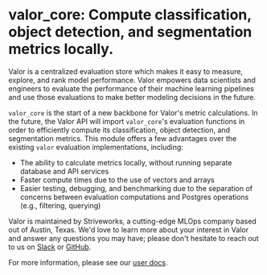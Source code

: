 # valor_core: Compute classification, object detection, and segmentation metrics locally.

Valor is a centralized evaluation store which makes it easy to measure, explore, and rank model performance. Valor empowers data scientists and engineers to evaluate the performance of their machine learning pipelines and use those evaluations to make better modeling decisions in the future.

`valor_core` is the start of a new backbone for Valor's metric calculations. In the future, the Valor API will import `valor_core`'s evaluation functions in order to efficiently compute its classification, object detection, and segmentation metrics. This module offers a few advantages over the existing `valor` evaluation implementations, including:
- The ability to calculate metrics locally, without running separate database and API services
- Faster compute times due to the use of vectors and arrays
- Easier testing, debugging, and benchmarking due to the separation of concerns between evaluation computations and Postgres operations (e.g., filtering, querying)

Valor is maintained by Striveworks, a cutting-edge MLOps company based out of Austin, Texas. We'd love to learn more about your interest in Valor and answer any questions you may have; please don't hesitate to reach out to us on [Slack](https://striveworks-public.slack.com/join/shared_invite/zt-1a0jx768y-2J1fffN~b4fXYM8GecvOhA#/shared-invite/email) or [GitHub](https://github.com/striveworks/valor).

For more information, please see our [user docs](https://striveworks.github.io/valor/).
